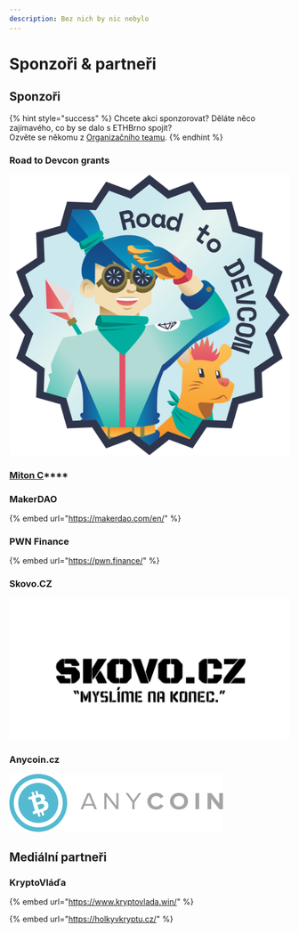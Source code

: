 ```yaml
---
description: Bez nich by nic nebylo
---
```


# Sponzoři & partneři

## Sponzoři

{% hint style="success" %}
Chcete akci sponzorovat? Děláte něco zajímavého, co by se dalo s ETHBrno spojit?\
Ozvěte se někomu z [Organizačního teamu](./#organizacni-team).
{% endhint %}

### Road to Devcon grants

![](../../.gitbook/assets/eth-rtd-badge-lightblue-darkblue.png)

### [**Miton C**](https://mitonc.com/)****

### **MakerDAO**

{% embed url="https://makerdao.com/en/" %}

### **PWN Finance**

{% embed url="https://pwn.finance/" %}

### Skovo.CZ

![](../../.gitbook/assets/skovo.png)

### Anycoin.cz

![](../../.gitbook/assets/anycoin.svg)

## Mediální partneři

### KryptoVláďa

{% embed url="https://www.kryptovlada.win/" %}

{% embed url="https://holkyvkryptu.cz/" %}



